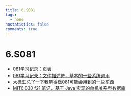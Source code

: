 ```yaml
---
title: 6.S081
tags:
  - none
nostatistics: false
comments: true
---
```


# 6.S081

- [081学习记录：页表](https://forsakendelusion.online/computer/openclass/1249/)
- [081学习记录：文件描述符，基本的一些系统调用](https://mp.weixin.qq.com/s/AC_2qopq9_Gx2E4vZHX6bQ)
- [大概汇总了一下我觉得做081可能会用到的一些东西](https://mp.weixin.qq.com/s/i0p28D9QQk80Fh8rUyltDA)
- [MIT6.830 f21 笔记，基于 Java 实现的单机关系型数据库](https://hezhengdong.github.io/notes/database/)